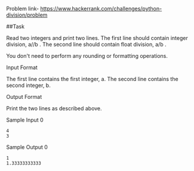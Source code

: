 Problem link- https://www.hackerrank.com/challenges/python-division/problem

##Task

Read two integers and print two lines. The first line should contain integer division,  a//b . The second line should contain float division,  a/b .

You don't need to perform any rounding or formatting operations.

Input Format

The first line contains the first integer, a. The second line contains the second integer, b.

Output Format

Print the two lines as described above.

Sample Input 0
```
4
3
```
Sample Output 0
```
1
1.33333333333
```
